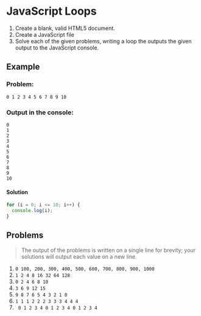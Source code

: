 # JavaScript Loops

1. Create a blank, valid HTML5 document.
1. Create a JavaScript file
1. Solve each of the given problems, writing a loop the outputs the given output to the JavaScript console.

## Example

### Problem:

```
0 1 2 3 4 5 6 7 8 9 10
```

### Output in the console:

```
0
1
2
3
4
5
6
7
8
9
10
```

#### Solution

```javascript
for (i = 0; i <= 10; i++) {
  console.log(i);
}
```

## Problems

> The output of the problems is written on a single line for brevity; your solutions will output each value on a new line.

1. `0 100, 200, 300, 400, 500, 600, 700, 800, 900, 1000`
1. `1 2 4 8 16 32 64 128`
1. `0 2 4 6 8 10`
1. `3 6 9 12 15`
1. `9 8 7 6 5 4 3 2 1 0`
1. `1 1 1 2 2 2 3 3 3 4 4 4`
1. ` 0 1 2 3 4 0 1 2 3 4 0 1 2 3 4`
